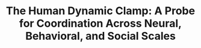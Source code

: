 ---
layout: publications
title: "The Human Dynamic Clamp: A Probe for Coordination Across Neural, Behavioral, and Social Scales"
authors: Guillaume Dumas, Aline Lefebvre, Mengsen Zhang, Emmanuelle Tognoli, J.A. Scott Kelso (2015)
publication: Müller S., Plath P., Radons G., Fuchs A. (eds) Complexity and Synergetics. Springer, Cham
year: 2017
link: https://link.springer.com/chapter/10.1007/978-3-319-64334-2_24
type: Book/Chapter # Journal Paper, Preprint, Book/Chapter, Comment
category: Computational, Experimental # Opinion/Perspectives, Review, Computational, Social Cognitive and Affective Neuroscience, Experimental
filename: 2017.11.17_G.Dumas #MM.DD.YYYY_F.Author
---